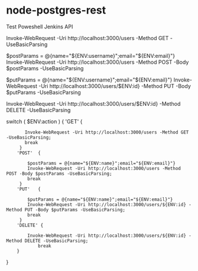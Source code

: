 # node-postgres-rest
Test Poweshell Jenkins API


<!-- Jenkins Powershell GET -->
Invoke-WebRequest -Uri http://localhost:3000/users -Method GET -UseBasicParsing

<!-- Jenkins Powershell POST -->
$postParams = @{name="${ENV:username}";email="${ENV:email}"}
Invoke-WebRequest -Uri http://localhost:3000/users -Method POST -Body $postParams -UseBasicParsing


<!-- Jenkins Powershell PUT -->
$putParams = @{name="${ENV:username}";email="${ENV:email}"}
Invoke-WebRequest -Uri http://localhost:3000/users/$ENV:id} -Method PUT -Body $putParams -UseBasicParsing

<!-- # Jenkins Powershell DELETE -->
Invoke-WebRequest -Uri http://localhost:3000/users/$ENV:id} -Method DELETE -UseBasicParsing



<!-- # Jenkins -->
switch ( $ENV:action ) {
        'GET'   { 
<!-- # Jenkins Powershell GET  -->
           Invoke-WebRequest -Uri http://localhost:3000/users -Method GET -UseBasicParsing;
           break   
         }
        'POST'  { 
<!-- # Jenkins Powershell POST  -->
            $postParams = @{name="${ENV:name}";email="${ENV:email}"}
            Invoke-WebRequest -Uri http://localhost:3000/users -Method POST -Body $postParams -UseBasicParsing;
            break
         }
        'PUT'   { 
<!-- # Jenkins Powershell PUT  -->
            $putParams = @{name="${ENV:name}";email="${ENV:email}"}
            Invoke-WebRequest -Uri http://localhost:3000/users/${ENV:id} -Method PUT -Body $putParams -UseBasicParsing; 
            break
         }
        'DELETE' {
<!-- # Jenkins Powershell DELETE  -->
           	Invoke-WebRequest -Uri http://localhost:3000/users/${ENV:id} -Method DELETE -UseBasicParsing; 
                break
        }
}


